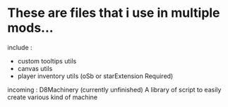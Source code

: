 # These are files that i use in multiple mods...
include : 
  - custom tooltips utils
  - canvas utils
  - player inventory utils (oSb or starExtension Required)

incoming : 
D8Machinery (currently unfinished)
  A library of script to easily create various kind of machine 
